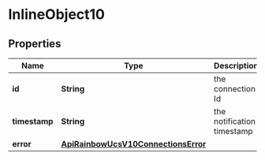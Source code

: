 

# InlineObject10

## Properties

Name | Type | Description | Notes
------------ | ------------- | ------------- | -------------
**id** | **String** | the connection Id | 
**timestamp** | **String** | the notification timestamp | 
**error** | [**ApiRainbowUcsV10ConnectionsError**](ApiRainbowUcsV10ConnectionsError.md) |  | 



